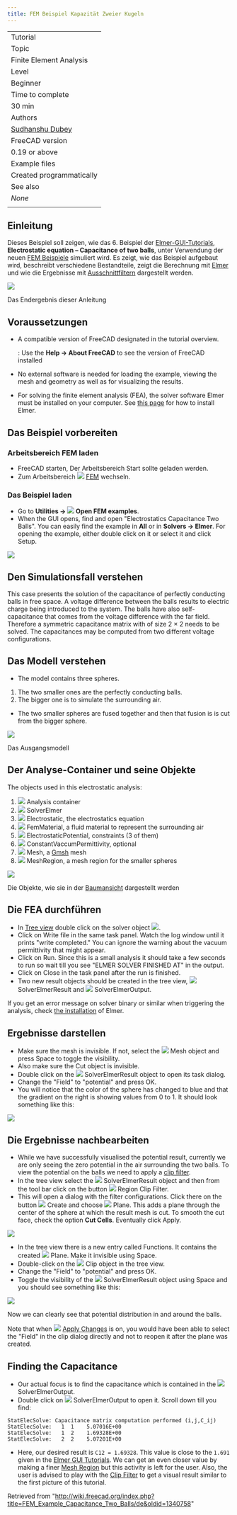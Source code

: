 ```yaml
---
title: FEM Beispiel Kapazität Zweier Kugeln
---
```

|  |
| --- |
| Tutorial |
| Topic |
| Finite Element Analysis |
| Level |
| Beginner |
| Time to complete |
| 30 min |
| Authors |
| [Sudhanshu Dubey](https://wiki.freecadweb.org/User:Sudhanshu_Dubey) |
| FreeCAD version |
| 0.19 or above |
| Example files |
| Created programmatically |
| See also |
| *None* |
|  |

## Einleitung

Dieses Beispiel soll zeigen, wie das 6. Beispiel der [Elmer-GUI-Tutorials](https://www.nic.funet.fi/pub/sci/physics/elmer/doc/ElmerTutorials.pdf), **Electrostatic equation – Capacitance of two balls**, unter Verwendung der neuen [FEM Beispiele](/FEM_Examples/de "FEM Examples/de") simuliert wird. Es zeigt, wie das Beispiel aufgebaut wird, beschreibt verschiedene Bestandteile, zeigt die Berechnung mit [Elmer](/FEM_SolverElmer/de "FEM SolverElmer/de") und wie die Ergebnisse mit [Ausschnittfiltern](/FEM_PostFilterClipRegion/de "FEM PostFilterClipRegion/de") dargestellt werden.

![](/images/Two_balls_result_2.png)

Das Endergebnis dieser Anleitung

## Voraussetzungen

* A compatible version of FreeCAD designated in the tutorial overview.

  :   Use the **Help → About FreeCAD** to see the version of FreeCAD installed
* No external software is needed for loading the example, viewing the mesh and geometry as well as for visualizing the results.
* For solving the finite element analysis (FEA), the solver software Elmer must be installed on your computer. See [this page](/FEM_SolverElmer#Installation "FEM SolverElmer") for how to install Elmer.

## Das Beispiel vorbereiten

### Arbeitsbereich FEM laden

* FreeCAD starten, Der Arbeitsbereich Start sollte geladen werden.
* Zum Arbeitsbereich ![](/images/Workbench_FEM.svg) [FEM](/FEM_Workbench/de "FEM Workbench/de") wechseln.

### Das Beispiel laden

* Go to **Utilities → ![](/images/FEM_Examples.svg) Open FEM examples**.
* When the GUI opens, find and open "Electrostatics Capacitance Two Balls". You can easily find the example in **All** or in **Solvers → Elmer**. For opening the example, either double click on it or select it and click Setup.

![](/images/Two_balls_selection.png)

## Den Simulationsfall verstehen

This case presents the solution of the capacitance of perfectly conducting balls in free space. A voltage difference between the balls results to electric charge being introduced to the system. The balls have also self-capacitance that comes from the voltage difference with the far field. Therefore a symmetric capacitance matrix with of size 2 × 2 needs to be solved. The capacitances may be computed from two different voltage configurations.

## Das Modell verstehen

* The model contains three spheres.

1. The two smaller ones are the perfectly conducting balls.
2. The bigger one is to simulate the surrounding air.

* The two smaller spheres are fused together and then that fusion is is cut from the bigger sphere.

![](/images/Two_balls_model_full.png)

Das Ausgangsmodell

## Der Analyse-Container und seine Objekte

The objects used in this electrostatic analysis:

1. ![](/images/FEM_Analysis.svg) Analysis container
2. ![](/images/FEM_SolverElmer.svg) SolverElmer
3. ![](/images/FEM_EquationElectrostatic.svg) Electrostatic, the electrostatics equation
4. ![](/images/FEM_MaterialFluid.svg) FemMaterial, a fluid material to represent the surrounding air
5. ![](/images/FEM_ConstraintElectrostaticPotential.svg) ElectrostaticPotential, constraints (3 of them)
6. ![](/images/FEM_ConstantVacuumPermittivity.svg) ConstantVaccumPermittivity, optional
7. ![](/images/FEM_MeshGmshFromShape.svg) Mesh, a [Gmsh](/FEM_MeshGmshFromShape "FEM MeshGmshFromShape") mesh
8. ![](/images/FEM_MeshRegion.svg) MeshRegion, a mesh region for the smaller spheres

![](/images/Two_balls_analysis.png)

Die Objekte, wie sie in der [Baumansicht](/Tree_view/de "Tree view/de") dargestellt werden

## Die FEA durchführen

* In [Tree view](/Tree_view "Tree view") double click on the solver object ![](/images/FEM_SolverElmer.svg).
* Click on Write file in the same task panel. Watch the log window until it prints "write completed." You can ignore the warning about the vacuum permittivity that might appear.
* Click on Run. Since this is a small analysis it should take a few seconds to run so wait till you see "ELMER SOLVER FINISHED AT" in the output.
* Click on Close in the task panel after the run is finished.
* Two new result objects should be created in the tree view, ![](/images/FEM_PostPipelineFromResult.svg) SolverElmerResult and ![](/images/TextDocument.svg) SolverElmerOutput.

If you get an error message on solver binary or similar when triggering the analysis, check [the installation](/FEM_SolverElmer#Installation "FEM SolverElmer") of Elmer.

## Ergebnisse darstellen

* Make sure the mesh is invisible. If not, select the ![](/images/FEM_MeshGmshFromShape.svg) Mesh object and press Space to toggle the visibility.
* Also make sure the Cut object is invisible.
* Double click on the ![](/images/FEM_PostPipelineFromResult.svg) SolverElmerResult object to open its task dialog.
* Change the "Field" to "potential" and press OK.
* You will notice that the color of the sphere has changed to blue and that the gradient on the right is showing values from 0 to 1. It should look something like this:

![](/images/Two_balls_potential.png)

## Die Ergebnisse nachbearbeiten

* While we have successfully visualised the potential result, currently we are only seeing the zero potential in the air surrounding the two balls. To view the potential on the balls we need to apply a [clip filter](/FEM_PostFilterClipRegion "FEM PostFilterClipRegion").
* In the tree view select the ![](/images/FEM_PostPipelineFromResult.svg) SolverElmerResult object and then from the tool bar click on the button ![](/images/FEM_PostFilterClipRegion.svg) Region Clip Filter.
* This will open a dialog with the filter configurations. Click there on the button ![](/images/List-add.svg) Create and choose ![](/images/FEM_PostCreateFunctionPlane.svg) Plane. This adds a plane through the center of the sphere at which the result mesh is cut. To smooth the cut face, check the option **Cut Cells**. Eventually click Apply.

![](/images/Two_balls_postcreate.png)

* In the tree view there is a new entry called Functions. It contains the created ![](/images/FEM_PostCreateFunctionPlane.svg) Plane. Make it invisible using Space.
* Double-click on the ![](/images/FEM_PostFilterClipRegion.svg) Clip object in the tree view.
* Change the "Field" to "potential" and press OK.
* Toggle the visibility of the ![](/images/FEM_PostPipelineFromResult.svg) SolverElmerResult object using Space and you should see something like this:

![](/images/Two_balls_result.png)

Now we can clearly see that potential distribution in and around the balls.

Note that when ![](/images/FEM_PostApplyChanges.svg) [Apply Changes](/FEM_PostApplyChanges "FEM PostApplyChanges") is on, you would have been able to select the "Field" in the clip dialog directly and not to reopen it after the plane was created.

## Finding the Capacitance

* Our actual focus is to find the capacitance which is contained in the ![](/images/TextDocument.svg) SolverElmerOutput.
* Double click on ![](/images/TextDocument.svg) SolverElmerOutput to open it. Scroll down till you find:

```
StatElecSolve: Capacitance matrix computation performed (i,j,C_ij)
StatElecSolve:   1  1    5.07016E+00
StatElecSolve:   1  2    1.69328E+00
StatElecSolve:   2  2    5.07201E+00

```

* Here, our desired result is `C12 = 1.69328`. This value is close to the `1.691` given in the [Elmer GUI Tutorials](https://www.nic.funet.fi/pub/sci/physics/elmer/doc/ElmerTutorials.pdf). We can get an even closer value by making a finer [Mesh Region](/FEM_MeshRegion "FEM MeshRegion") but this activity is left for the user. Also, the user is advised to play with the [Clip Filter](/FEM_PostFilterClipRegion "FEM PostFilterClipRegion") to get a visual result similar to the first picture of this tutorial.

Retrieved from "<http://wiki.freecad.org/index.php?title=FEM_Example_Capacitance_Two_Balls/de&oldid=1340758>"